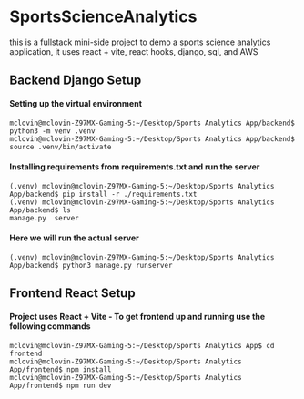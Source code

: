 # SportsScienceAnalytics
this is a fullstack mini-side project to demo a sports science analytics application, it uses react + vite, react hooks, django, sql, and AWS

## Backend Django Setup

#### Setting up the virtual environment
```
mclovin@mclovin-Z97MX-Gaming-5:~/Desktop/Sports Analytics App/backend$ python3 -m venv .venv
mclovin@mclovin-Z97MX-Gaming-5:~/Desktop/Sports Analytics App/backend$ source .venv/bin/activate
```

#### Installing requirements from requirements.txt and run the server
```
(.venv) mclovin@mclovin-Z97MX-Gaming-5:~/Desktop/Sports Analytics App/backend$ pip install -r ./requirements.txt
(.venv) mclovin@mclovin-Z97MX-Gaming-5:~/Desktop/Sports Analytics App/backend$ ls
manage.py  server
```

#### Here we will run the actual server
```
(.venv) mclovin@mclovin-Z97MX-Gaming-5:~/Desktop/Sports Analytics App/backend$ python3 manage.py runserver
```

## Frontend React Setup

#### Project uses React + Vite - To get frontend up and running use the following commands

```
mclovin@mclovin-Z97MX-Gaming-5:~/Desktop/Sports Analytics App$ cd frontend
mclovin@mclovin-Z97MX-Gaming-5:~/Desktop/Sports Analytics App/frontend$ npm install
mclovin@mclovin-Z97MX-Gaming-5:~/Desktop/Sports Analytics App/frontend$ npm run dev
```
